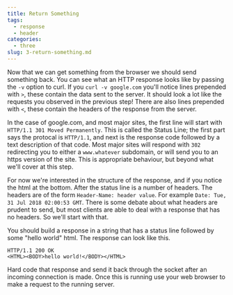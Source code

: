 ```yaml
---
title: Return Something
tags:
  - response
  - header
categories:
  - three
slug: 3-return-something.md
---
```


Now that we can get something from the browser we should send something back. You can see what an HTTP response looks like by passing the `-v` option to curl. If you `curl -v google.com` you'll notice lines prepended with `>`, these contain the data sent to the server. It should look a lot like the requests you observed in the previous step! There are also lines prepended with `<`, these contain the headers of the response from the server.

In the case of google.com, and most major sites, the first line will start with `HTTP/1.1 301 Moved Permanently`. This is called the Status Line; the first part says the protocal is `HTTP/1.1`, and next is the response code followed by a text description of that code. Most major sites will respond with `302` redirecting you to either a `www.whatever` subdomain, or will send you to an https version of the site. This is appropriate behaviour, but beyond what we'll cover at this step.

For now we're interested in the structure of the response, and if you notice the html at the bottom. After the status line is a number of headers. The headers are of the form `Header-Name: header value`. For example `Date: Tue, 31 Jul 2018 02:00:53 GMT`. There is some debate about what headers are prudent to send, but most clients are able to deal with a response that has no headers. So we'll start with that. 

You should build a response in a string that has a status line followed by some "hello world" html. The response can look like this.

```
HTTP/1.1 200 OK
<HTML><BODY>hello world!</BODY></HTML>
```

Hard code that response and send it back through the socket after an incoming connection is made. Once this is running use your web browser to make a request to the running server.